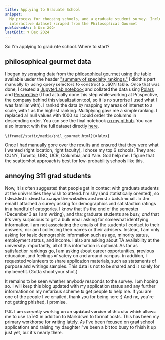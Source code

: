 ```yaml
---
title: Applying to Graduate School
snippet:
  My process for choosing schools, and a graduate student survey. Includes an
  interactive dataset scraped from the Philosophical Gourmet.
publishedAt: 3 Dec 2024
lastEdit: 9 Dec 2024
---
```


So I'm applying to graduate school. Where to start?

## philosophical gourmet data

I began by scraping data from the
[philosophical gourmet](https://www.philosophicalgourmet.com/summary-of-specialty-rankings/)
using the table available under the header
["summary of specialty rankings."](https://www.philosophicalgourmet.com/summary-of-specialty-rankings/)
I did this part manually by using query selectors to construct a JSON table.
Once that was done, I created a [JupyterLab notebook](https://jupyter.org) and
collated the data using [Polars](https://pola.rs) and
[Perspective](https://github.com/finos/perspective) (I had actually done this
step while working at Prospective, the company behind this visualization tool,
so it is no surprise I used what I was familiar with). I ranked the data by
mapping my areas of interest to a scale, with 1 as the highest ranking.
Multiplying gave me a simple ranking. I replaced all null values with 1000 so I
could order the columns in descending order. You can see the final notebook
[on my github](https://github.com/ada-x64/phil-gourmet). You can also interact
with the full dataset directly
[here](https://cubething.dev/static/media/phil_gourmet.html).

`\iframe{/static/media/phil_gourmet.html}`{=latex}

Once I had manually gone over the results and ensured that they were what I
wanted (right location, right faculty), I chose my top 6 schools. They are:
CUNY, Toronto, UBC, UCR, Columbia, and Yale. God help me. I figure that the
scattershot approach is best for low-probability schools like this.

## annoying 311 grad students

Now, it is often suggested that people get in contact with graduate students at
the universities they wish to attend. I'm shy (and statistically oriented), so I
decided instead to scrape the websites and send a batch email. In the email I
attached a survey asking for demographics and satisfaction ratings in a handful
of categories. I know that it's the end of the semester (December 3 as I am
writing), and that graduate students are busy, _and_ that it's very suspicious
to get a bulk email asking for somewhat identifying information. I am not
associating the emails of the students I contact to their answers, nor am I
collecting their names or their advisers. Instead, I am only asking for basic
demographic information such as age, minority status, employment status, and
income. I also am asking about TA availability at the university. Importantly,
all of this information is optional. As far as satisfaction rankings go, I am
asking about career opportunities, previous education, and feelings of safety on
and around campus. In addition, I requested volunteers to share application
materials, such as statements of purpose and writings samples. This data is not
to be shared and is solely for my benefit. (Gotta shoot your shot.)

It remains to be seen whether anybody responds to the survey. I am hoping so. I
will keep this blog updated with my application status and any further
information on my nefarious scheme to get people to help me. If you are one of
the people I've emailed, thank you for being here :) And no, you're not getting
phished, I promise.

P.S. I am currently working on an updated version of this site which allows me
to use LaTeX in addition to Markdown to format posts. This has been my primary
workhorse for writing lately. As I've been focused on grad school applications
and raising my daughter I've been a bit too busy to finish it up just yet, but
it's nearly there.
